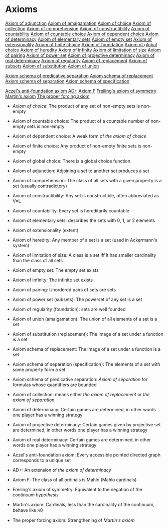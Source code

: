 # Axioms

[Axiom of adjunction](https://en.wikipedia.org/wiki/Axiom_of_adjunction)
[Axiom of amalgamation](https://en.wikipedia.org/wiki/Axiom_of_amalgamation)
[Axiom of choice](https://en.wikipedia.org/wiki/Axiom_of_choice)
[Axiom of collection](https://en.wikipedia.org/wiki/Axiom_of_collection)
[Axiom of comprehension](https://en.wikipedia.org/wiki/Axiom_of_comprehension)
[Axiom of constructibility](https://en.wikipedia.org/wiki/Axiom_of_constructibility)
[Axiom of countability](https://en.wikipedia.org/wiki/Axiom_of_countability)
[Axiom of countable choice](https://en.wikipedia.org/wiki/Axiom_of_countable_choice)
[Axiom of dependent choice](https://en.wikipedia.org/wiki/Axiom_of_dependent_choice)
[Axiom of determinacy](https://en.wikipedia.org/wiki/Axiom_of_determinacy)
[Axiom of elementary sets](https://en.wikipedia.org/wiki/Axiom_of_elementary_sets)
[Axiom of empty set](https://en.wikipedia.org/wiki/Axiom_of_empty_set)
[Axiom of extensionality](https://en.wikipedia.org/wiki/Axiom_of_extensionality)
[Axiom of finite choice](https://en.wikipedia.org/wiki/Axiom_of_finite_choice)
[Axiom of foundation](https://en.wikipedia.org/wiki/Axiom_of_foundation)
[Axiom of global choice](https://en.wikipedia.org/wiki/Axiom_of_global_choice)
[Axiom of heredity](https://en.wikipedia.org/wiki/Axiom_of_heredity)
[Axiom of infinity](https://en.wikipedia.org/wiki/Axiom_of_infinity)
[Axiom of limitation of size](https://en.wikipedia.org/wiki/Axiom_of_limitation_of_size)
[Axiom of pairing](https://en.wikipedia.org/wiki/Axiom_of_pairing)
[Axiom of power set](https://en.wikipedia.org/wiki/Axiom_of_power_set)
[Axiom of projective determinacy](https://en.wikipedia.org/wiki/Axiom_of_projective_determinacy)
[Axiom of real determinacy](https://en.wikipedia.org/wiki/Axiom_of_real_determinacy)
[Axiom of regularity](https://en.wikipedia.org/wiki/Axiom_of_regularity)
[Axiom of replacement](https://en.wikipedia.org/wiki/Axiom_of_replacement)
[Axiom of subsets](https://en.wikipedia.org/wiki/Axiom_of_subsets)
[Axiom of substitution](https://en.wikipedia.org/wiki/Axiom_of_substitution)
[Axiom of union](https://en.wikipedia.org/wiki/Axiom_of_union)

[Axiom schema of predicative separation](https://en.wikipedia.org/wiki/Axiom_schema_of_predicative_separation)
[Axiom schema of replacement](https://en.wikipedia.org/wiki/Axiom_schema_of_replacement)
[Axiom schema of separation](https://en.wikipedia.org/wiki/Axiom_schema_of_separation)
[Axiom schema of specification](https://en.wikipedia.org/wiki/Axiom_schema_of_specification)

[Aczel's anti-foundation axiom](https://en.wikipedia.org/wiki/Aczel%27s_anti-foundation_axiom)
[AD+](https://en.wikipedia.org/wiki/AD%2B)
[Axiom F](https://en.wikipedia.org/wiki/Axiom_F)
[Freiling's axiom of symmetry](https://en.wikipedia.org/wiki/Freiling%27s_axiom_of_symmetry)
[Martin's axiom](https://en.wikipedia.org/wiki/Martin%27s_axiom)
[The proper forcing axiom](https://en.wikipedia.org/wiki/Proper_forcing_axiom)


- *Axiom of choice*: The product of any set of non-empty sets is non-empty
- Axiom of countable choice: The product of a countable number of non-empty sets is non-empty
- Axiom of dependent choice: A weak form of *the axiom of choice*
- Axiom of finite choice: Any product of non-empty finite sets is non-empty
- Axiom of global choice: There is a global choice function

- Axiom of adjunction: Adjoining a set to another set produces a set
- Axiom of comprehension: The class of all sets with a given property is a set (usually contradictory)
- Axiom of constructibility: Any set is constructible, often abbreviated as V=L
- Axiom of countability: Every set is hereditarily countable
- Axiom of elementary sets: describes the sets with 0, 1, or 2 elements
- Axiom of extensionality (extent)
- Axiom of heredity: Any member of a set is a set (used in Ackermann's system)
- Axiom of limitation of size: A class is a set iff it has smaller cardinality than the class of all sets

- Axiom of empty set: The empty set exists
- Axiom of infinity: The infinite set exists
- Axiom of pairing: Unordered pairs of sets are sets
- Axiom of power set (subsets): The powerset of any set is a set
- Axiom of regularity (foundation): sets are well founded
- Axiom of union (amalgamation): The union of all elements of a set is a set

- Axiom of substitution (replacement): The image of a set under a function is a set
- Axiom schema of replacement: The image of a set under a function is a set
- Axiom schema of separation (specification): The elements of a set with some property form a set
- Axiom schema of predicative separation: *Axiom of separation* for formulas whose quantifiers are bounded
- Axiom of collection: means either *the axiom of replacement* or *the axiom of separation*


- Axiom of determinacy: Certain games are determined, in other words one player has a winning strategy
- Axiom of projective determinacy: Certain games given by projective set are determined, in other words one player has a winning strategy
- Axiom of real determinacy: Certain games are determined, in other words one player has a winning strategy

- Aczel's anti-foundation axiom: Every accessible pointed directed graph corresponds to a unique set
- AD+: An extension of *the axiom of determinacy*
- Axiom F: The class of all ordinals is Mahlo (Mahlo cardinals) 
- Freiling's axiom of symmetry: Equivalent to the negation of the *continuum hypothesis*
- Martin's axiom: Cardinals, less than the cardinality of the continuum, behave like ℵ0
- The proper forcing axiom: Strengthening of *Martin's axiom*
